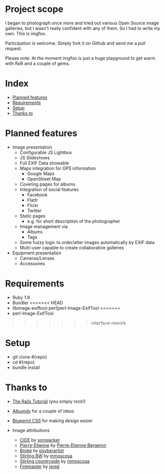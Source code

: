 # Project scope

I began to photograph once more and tried out various Open Source image
galleries, but I wasn't really confident with any of them. So I had to write my
own. This is imgfoo.

Participation is welcome. Simply fork it on Github and send me a pull request.

Please note:
At the moment imgfoo is just a huge playground to get warm with RoR and a
couple of gems.

# Index
* [Planned features](#features)
* [Requirements](#requirements)
* [Setup](#setup)
* [Thanks to](#thanks)

# Planned features<a id="features" />

* Image presentation
    * Configurable JS Lightbox
    * JS Slideshows
    * Full EXIF Data showable
    * Maps integration for GPS information
        * Google Maps
        * OpenStreet Map
    * Covering pages for albums
    * Integration of social features
        * Facebook
        * Flattr
        * Flickr
        * Twitter
    * Static pages
        * e.g. for short description of the photographer
    * Image management via
        * Albums
        * Tags
    * Some fuzzy logic to order/alter images automatically by EXIF data
    * Multi-user capable to create collaborative galleries
* Equipment presentation
    * Cameras/Lenses
    * Accessoires

# Requirements<a id="requirements" />

* Ruby 1.9
* Bundler
<<<<<<< HEAD
* libimage-exiftool-perl|perl-Image-ExifTool
=======
* perl-Image-ExifTool
>>>>>>> interface-rework

# Setup<a id="setup" />

* git clone #{repo}
* cd #{repo}
* bundle install

# Thanks to<a id="thanks" />

* [The Rails Tutorial](http://ruby.railstutorial.org) (you simply rock!)
* [Albumdy](https://github.com/rapind/albumdy) for a couple of ideas
* [Blueprint CSS](http://blueprintcss.org/) for making design easier

* Image attributions
    * [CIDE](http://www.flickr.com/photos/sono/6686795309/) by [sonojacker](http://www.flickr.com/photos/sono/)
    * [Pierre-Etienne](http://www.flickr.com/photos/lazulibeaubien/6686843401/) by [Pierre-Etienne Bergeron](http://www.flickr.com/photos/lazulibeaubien/)
    * [Broke](http://www.flickr.com/photos/psyberartist/6686822483/) by [psyberartist](http://www.flickr.com/photos/psyberartist/)
    * [Stirling BW](http://www.flickr.com/photos/mmoscosa/6686833949/) by [mmoscosa](http://www.flickr.com/photos/mmoscosa/)
    * [Stirling countryside](http://www.flickr.com/photos/mmoscosa/6686826627/) by [mmoscosa](http://www.flickr.com/photos/mmoscosa/)
    * [Firemaster](http://www.flickr.com/photos/generated/6686796195/) by [jared](http://www.flickr.com/photos/generated/)
